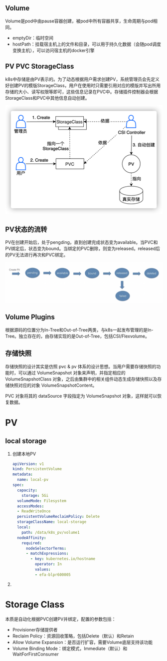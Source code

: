 

## Volume

Volume是pod中由pause容器创建，被pod中所有容器共享，生命周期与pod相同。

* emptyDir：临时空间
* hostPath：挂载宿主机上的文件和目录，可以用于持久化数据（会随pod调度变换主机），可以访问宿主机的docker引擎

## PV PVC StorageClass

k8s中存储是由PV表示的。为了动态根据用户需求创建PV，系统管理员会先定义好创建PV的模版StorageClass，用户在使用时只需要引用对应的模版并写出所用存储的大小、读写权限等即可，这些信息记录在PVC中。存储插件控制器会根据StorageClass和PVC中其他信息自动创建。

<img src="../pics/image-20220211163654048.png" alt="image-20220211163654048" style="zoom:50%;" />

## PV状态的流转

PV在创建开始后，处于pengding，直到创建完成状态变为available。当PVC和PV绑定后，状态变为bound。当绑定的PVC删除，则变为released。released后的PV无法进行再次和PVC绑定。

<img src="../pics/image-20220211164252493.png" alt="image-20220211164252493" style="zoom: 50%;" />



## Volume Plugins

根据源码的位置分为In-Tree和Out-of-Tree两类，与k8s一起发布管理的是In-Tree。独立存在的，由存储实现的是Out-of-Tree，包括CSI/Flexvolume。

## 存储快照

存储快照的设计其实是仿照 pvc & pv 体系的设计思想。当用户需要存储快照的功能时，可以通过 VolumeSnapshot 对象来声明，并指定相应的 VolumeSnapshotClass 对象，之后由集群中的相关组件动态生成存储快照以及存储快照对应的对象 VolumeSnapshotContent。

PVC 对象将其的 dataSource 字段指定为 VolumeSnapshot 对象，这样就可以恢复数据。

# PV

## local storage

1. 创建本地PV

   ```yaml
   apiVersion: v1
   kind: PersistentVolume
   metadata:
     name: local-pv
   spec:
     capacity:
       storage: 5Gi
     volumeMode: Filesystem
     accessModes:
     - ReadWriteOnce
     persistentVolumeReclaimPolicy: Delete
     storageClassName: local-storage
     local:
       path: /data/k8s_pv/volume1
     nodeAffinity:
       required:
         nodeSelectorTerms:
         - matchExpressions:
           - key: kubernetes.io/hostname
             operator: In
             values:
             - efa-blpr600005
   ```

   

2. 

# Storage Class

本质是自动化根据PVC创建PV并绑定，配置的参数包括：

* Provisioner存储提供者
* Reclaim Policy：资源回收策略，包括Delete（默认）和Retain
* Allow Volume Expansion：是否运行扩容，需要Volume底层支持该功能
* Volume Binding Mode：绑定模式，Immediate（默认）和WaitForFirstConsumer
